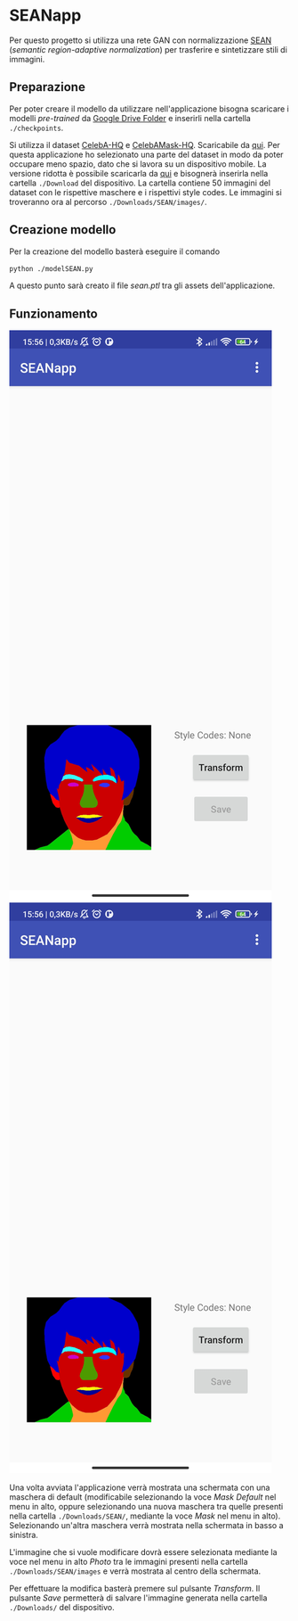 # SEANapp

Per questo progetto si utilizza una rete GAN con normalizzazione [SEAN](https://github.com/ZPdesu/SEAN) (*semantic region-adaptive normalization*) per trasferire e sintetizzare stili di immagini.



## Preparazione

Per poter creare il modello da utilizzare nell'applicazione bisogna scaricare i modelli *pre-trained* da [Google Drive Folder](https://drive.google.com/file/d/1UMgKGdVqlulfgOBV4Z0ajEwPdgt3_EDK/view?usp=sharing) e inserirli nella cartella `./checkpoints`.

Si utilizza il dataset [CelebA-HQ](https://github.com/tkarras/progressive_growing_of_gans) e [CelebAMask-HQ](https://github.com/switchablenorms/CelebAMask-HQ).
Scaricabile da [qui](https://drive.google.com/file/d/1TKhN9kDvJEcpbIarwsd1_fsTR2vGx6LC/view?usp=sharing). Per questa applicazione ho selezionato una parte del dataset in modo da poter occupare meno spazio, dato che si lavora su un dispositivo mobile.
La versione ridotta è possibile scaricarla da [qui](https://univpr-my.sharepoint.com/:u:/g/personal/teresa_calzetti_studenti_unipr_it/Ed9UstpDczhBqk1io-Tu2eEB_dbZpnlvfufSzhuoCm5qbA?e=C8Qt7y) e bisognerà inserirla nella cartella `./Download` del dispositivo.
La cartella contiene 50 immagini del dataset con le rispettive maschere e i rispettivi style codes.
Le immagini si troveranno ora al percorso `./Downloads/SEAN/images/`.

## Creazione modello

Per la creazione del modello basterà eseguire il comando 

```bash
python ./modelSEAN.py
```

A questo punto sarà creato il file *sean.ptl* tra gli assets dell'applicazione.


## Funzionamento

![image](./screenshot/img1.jpg) ![image](./screenshot/img1.jpg) 

Una volta avviata l'applicazione verrà mostrata una schermata con una maschera di default (modificabile selezionando la voce *Mask Default* nel menu in alto, oppure selezionando una nuova maschera tra quelle presenti nella cartella `./Downloads/SEAN/`, mediante la voce *Mask* nel menu in alto).
Selezionando un'altra maschera verrà mostrata nella schermata in basso a sinistra.

L'immagine che si vuole modificare dovrà essere selezionata mediante la voce nel menu in alto *Photo* tra le immagini presenti nella cartella `./Downloads/SEAN/images` e verrà mostrata al centro della schermata.


Per effettuare la modifica basterà premere sul pulsante *Transform*.
Il pulsante *Save* permetterà di salvare l'immagine generata nella cartella `./Downloads/` del dispositivo.

